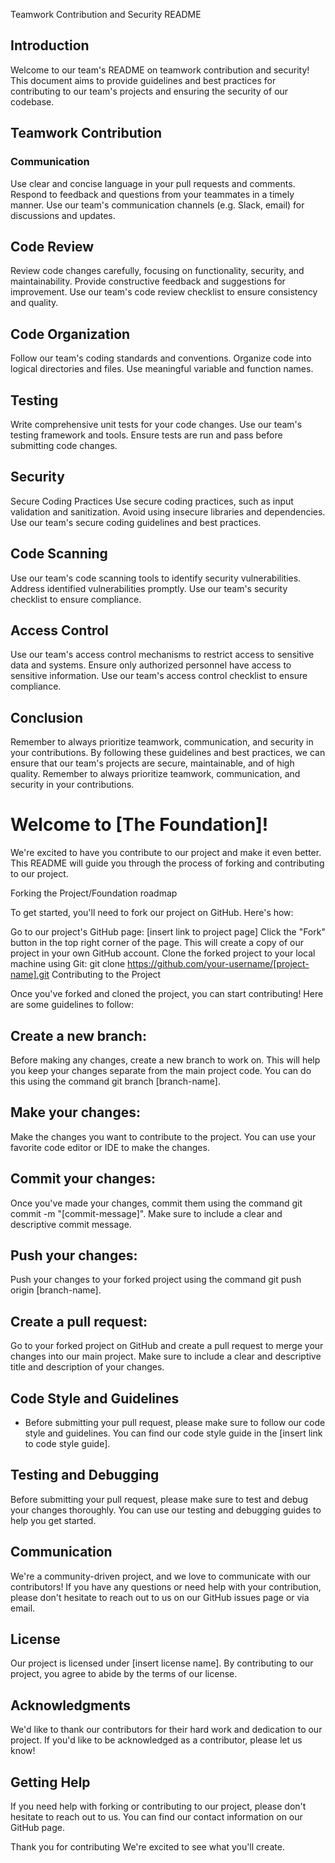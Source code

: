 
Teamwork Contribution and Security README

## Introduction
Welcome to our team's README on teamwork contribution and security! This document aims to provide guidelines and best practices for contributing to our team's projects and ensuring the security of our codebase.

## Teamwork Contribution
### Communication
Use clear and concise language in your pull requests and comments.
Respond to feedback and questions from your teammates in a timely manner.
Use our team's communication channels (e.g. Slack, email) for discussions and updates.

## Code Review
Review code changes carefully, focusing on functionality, security, and maintainability.
Provide constructive feedback and suggestions for improvement.
Use our team's code review checklist to ensure consistency and quality.

## Code Organization
Follow our team's coding standards and conventions.
Organize code into logical directories and files.
Use meaningful variable and function names.

## Testing
Write comprehensive unit tests for your code changes.
Use our team's testing framework and tools.
Ensure tests are run and pass before submitting code changes.

## Security
Secure Coding Practices
Use secure coding practices, such as input validation and sanitization.
Avoid using insecure libraries and dependencies.
Use our team's secure coding guidelines and best practices.

## Code Scanning
Use our team's code scanning tools to identify security vulnerabilities.
Address identified vulnerabilities promptly.
Use our team's security checklist to ensure compliance.

## Access Control
Use our team's access control mechanisms to restrict access to sensitive data and systems.
Ensure only authorized personnel have access to sensitive information.
Use our team's access control checklist to ensure compliance.

## Conclusion
Remember to always prioritize teamwork, communication, and security in your contributions.
By following these guidelines and best practices, we can ensure that our team's projects are secure, maintainable, and of high quality. Remember to always prioritize teamwork, communication, and security in your contributions.

# Welcome to [The Foundation]!

We're excited to have you contribute to our project and make it even better. This README will guide you through the process of forking and contributing to our project.

Forking the Project/Foundation roadmap

To get started, you'll need to fork our project on GitHub. Here's how:

Go to our project's GitHub page: [insert link to project page]
Click the "Fork" button in the top right corner of the page. This will create a copy of our project in your own GitHub account.
Clone the forked project to your local machine using Git: git clone https://github.com/your-username/[project-name].git
Contributing to the Project

Once you've forked and cloned the project, you can start contributing! Here are some guidelines to follow:

## Create a new branch: 
Before making any changes, create a new branch to work on. This will help you keep your changes separate from the main project code. You can do this using the command git branch [branch-name].

## Make your changes: 
Make the changes you want to contribute to the project. You can use your favorite code editor or IDE to make the changes.

## Commit your changes: 
Once you've made your changes, commit them using the command git commit -m "[commit-message]". Make sure to include a clear and descriptive commit message.

## Push your changes: 
Push your changes to your forked project using the command git push origin [branch-name].

## Create a pull request: 
Go to your forked project on GitHub and create a pull request to merge your changes into our main project. Make sure to include a clear and descriptive title and description of your changes.

## Code Style and Guidelines

- Before submitting your pull request, please make sure to follow our code style and guidelines. You can find our code style guide in the [insert link to code style guide].

## Testing and Debugging

Before submitting your pull request, please make sure to test and debug your changes thoroughly. You can use our testing and debugging guides to help you get started.

## Communication

We're a community-driven project, and we love to communicate with our contributors! If you have any questions or need help with your contribution, please don't hesitate to reach out to us on our GitHub issues page or via email.

## License

Our project is licensed under [insert license name]. By contributing to our project, you agree to abide by the terms of our license.

## Acknowledgments

We'd like to thank our contributors for their hard work and dedication to our project. If you'd like to be acknowledged as a contributor, please let us know!

## Getting Help

If you need help with forking or contributing to our project, please don't hesitate to reach out to us. You can find our contact information on our GitHub page.

Thank you for contributing We're excited to see what you'll create.
